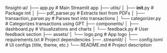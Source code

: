 finsight-ai/
├── app.py                 # Main Streamlit app
├── utils/
│   ├── __init__.py        # Package init
│   ├── pdf_parser.py      # Extracts text from PDFs
│   ├── transaction_parser.py  # Parses text into transactions
│   └── categorizer.py     # Categorizes transactions using GPT
├── components/
│   ├── dashboard.py       # Visualizations and charts
│   └── feedback.py        # User feedback section
├── assets/
│   └── logo.png           # App logo
├── requirements.txt       # Project dependencies
├── .streamlit/
│   └── config.toml        # UI configs (title, theme, etc.)
└── README.md              # Project description

